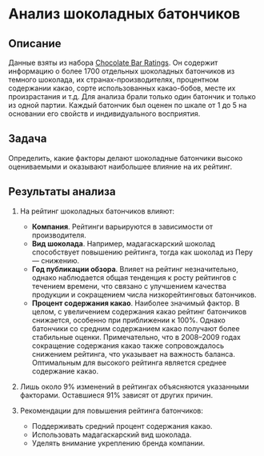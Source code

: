 # Анализ шоколадных батончиков

## Описание
Данные взяты из набора [Chocolate Bar Ratings](https://www.kaggle.com/datasets/rtatman/chocolate-bar-ratings). Он содержит информацию о более 1700 отдельных шоколадных батончиков из темного шоколада, их странах-производителях, процентном содержании какао, сорте использованных какао-бобов, месте их произрастания и т.д. 
Для анализа брали только один батончик и только из одной партии. Каждый батончик был оценен по шкале от 1 до 5 на основании его свойств и индивидуального восприятия. 

## Задача
Определить, какие факторы делают шоколадные батончики высоко оцениваемыми и оказывают наибольшее влияние на их рейтинг.

## Результаты анализа
1.  На рейтинг шоколадных батончиков влияют:   
    * **Компания**. Рейтинги варьируются в зависимости от производителя.  ​  
    * **Вид шоколада**. Например, мадагаскарский шоколад способствует повышению рейтинга, тогда как шоколад из Перу — снижению.​  
    * **Год публикации обзора**. Влияет на рейтинг незначительно, однако наблюдается общая тенденция к росту рейтингов с течением времени, что связано с улучшением качества продукции и сокращением числа низкорейтинговых батончиков.​  
    * **Процент содержания какао**. Наиболее значимый фактор. В целом, с увеличением содержания какао рейтинг батончиков снижается, особенно при приближении к 100%. Однако батончики со средним содержанием какао получают более стабильные оценки. Примечательно, что в 2008–2009 годах сокращение содержания какао также сопровождалось снижением рейтинга, что указывает на важность баланса. Оптимальным для высокого рейтинга является среднее содержание какао.​  

2. Лишь около 9% изменений в рейтингах объясняются указанными факторами. Оставшиеся 91% зависят от других причин.  

3. Рекомендации для повышения рейтинга батончиков:  
    * Поддерживать средний процент содержания какао.​  
    * Использовать мадагаскарский вид шоколада.​  
    * Уделять внимание укреплению бренда компании.  
